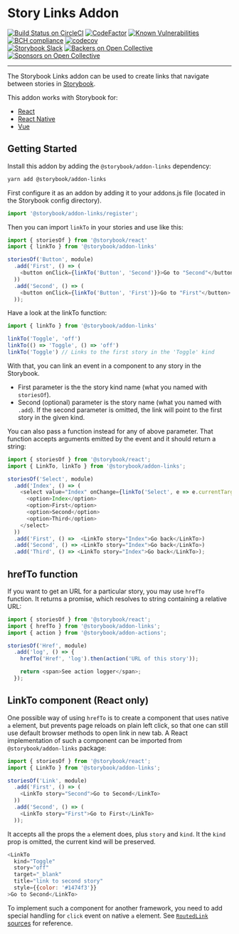 # Story Links Addon

[![Build Status on CircleCI](https://circleci.com/gh/storybooks/storybook.svg?style=shield)](https://circleci.com/gh/storybooks/storybook)
[![CodeFactor](https://www.codefactor.io/repository/github/storybooks/storybook/badge)](https://www.codefactor.io/repository/github/storybooks/storybook)
[![Known Vulnerabilities](https://snyk.io/test/github/storybooks/storybook/8f36abfd6697e58cd76df3526b52e4b9dc894847/badge.svg)](https://snyk.io/test/github/storybooks/storybook/8f36abfd6697e58cd76df3526b52e4b9dc894847)
[![BCH compliance](https://bettercodehub.com/edge/badge/storybooks/storybook)](https://bettercodehub.com/results/storybooks/storybook) [![codecov](https://codecov.io/gh/storybooks/storybook/branch/master/graph/badge.svg)](https://codecov.io/gh/storybooks/storybook)  
[![Storybook Slack](https://now-examples-slackin-nqnzoygycp.now.sh/badge.svg)](https://now-examples-slackin-nqnzoygycp.now.sh/)
[![Backers on Open Collective](https://opencollective.com/storybook/backers/badge.svg)](#backers) [![Sponsors on Open Collective](https://opencollective.com/storybook/sponsors/badge.svg)](#sponsors)

* * *

The Storybook Links addon can be used to create links that navigate between stories in [Storybook](https://storybook.js.org).

This addon works with Storybook for:
- [React](https://github.com/storybooks/storybook/tree/master/app/react)
- [React Native](https://github.com/storybooks/storybook/tree/master/app/react-native)
- [Vue](https://github.com/storybooks/storybook/tree/master/app/vue)

## Getting Started

Install this addon by adding the `@storybook/addon-links` dependency:

```sh
yarn add @storybook/addon-links
```

First configure it as an addon by adding it to your addons.js file (located in the Storybook config directory).

```js
import '@storybook/addon-links/register';
```

Then you can import `linkTo` in your stories and use like this:

```js
import { storiesOf } from '@storybook/react'
import { linkTo } from '@storybook/addon-links'

storiesOf('Button', module)
  .add('First', () => (
    <button onClick={linkTo('Button', 'Second')}>Go to "Second"</button>
  ))
  .add('Second', () => (
    <button onClick={linkTo('Button', 'First')}>Go to "First"</button>
  ));
```

Have a look at the linkTo function:

```js
import { linkTo } from '@storybook/addon-links'

linkTo('Toggle', 'off')
linkTo(() => 'Toggle', () => 'off')
linkTo('Toggle') // Links to the first story in the 'Toggle' kind
```

With that, you can link an event in a component to any story in the Storybook.

-   First parameter is the the story kind name (what you named with `storiesOf`).
-   Second (optional) parameter is the story name (what you named with `.add`). 
    If the second parameter is omitted, the link will point to the first story in the given kind.

You can also pass a function instead for any of above parameter. That function accepts arguments emitted by the event and it should return a string:

```js
import { storiesOf } from '@storybook/react';
import { LinkTo, linkTo } from '@storybook/addon-links';

storiesOf('Select', module)
  .add('Index', () => (
    <select value="Index" onChange={linkTo('Select', e => e.currentTarget.value)}>
      <option>Index</option>
      <option>First</option>
      <option>Second</option>
      <option>Third</option>
    </select>
  ))
  .add('First', () =>  <LinkTo story="Index">Go back</LinkTo>)
  .add('Second', () => <LinkTo story="Index">Go back</LinkTo>)
  .add('Third', () => <LinkTo story="Index">Go back</LinkTo>);
```

## hrefTo function

If you want to get an URL for a particular story, you may use `hrefTo` function. It returns a promise, which resolves to string containing a relative URL:

```js
import { storiesOf } from '@storybook/react';
import { hrefTo } from '@storybook/addon-links';
import { action } from '@storybook/addon-actions';

storiesOf('Href', module)
  .add('log', () => {
    hrefTo('Href', 'log').then(action('URL of this story'));

    return <span>See action logger</span>;
  });
```

## LinkTo component (React only)

One possible way of using `hrefTo` is to create a component that uses native `a` element, but prevents page reloads on plain left click, so that one can still use default browser methods to open link in new tab.
A React implementation of such a component can be imported from `@storybook/addon-links` package:

```js
import { storiesOf } from '@storybook/react';
import { LinkTo } from '@storybook/addon-links';

storiesOf('Link', module)
  .add('First', () => (
    <LinkTo story="Second">Go to Second</LinkTo>
  ))
  .add('Second', () => (
    <LinkTo story="First">Go to First</LinkTo>
  ));
```

It accepts all the props the `a` element does, plus `story` and `kind`. It the `kind` prop is omitted, the current kind will be preserved.

```js
<LinkTo
  kind="Toggle"
  story="off"
  target="_blank"
  title="link to second story"
  style={{color: '#1474f3'}}
>Go to Second</LinkTo>
```

To implement such a component for another framework, you need to add special handling for `click` event on native `a` element. See [`RoutedLink` sources](https://github.com/storybooks/storybook/blob/master/lib/components/src/navigation/routed_link.js#L4-L9) for reference. 
